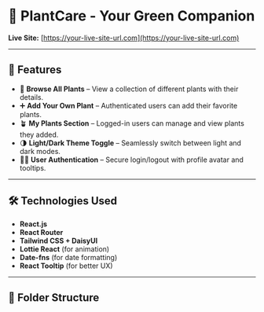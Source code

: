 # 🌿 PlantCare - Your Green Companion

**Live Site:** [https://your-live-site-url.com](https://your-live-site-url.com)

---

## 🌟 Features

- 🌱 **Browse All Plants** – View a collection of different plants with their details.
- ➕ **Add Your Own Plant** – Authenticated users can add their favorite plants.
- 🪴 **My Plants Section** – Logged-in users can manage and view plants they added.
- 🌗 **Light/Dark Theme Toggle** – Seamlessly switch between light and dark modes.
- 🧑‍🌾 **User Authentication** – Secure login/logout with profile avatar and tooltips.

---

## 🛠️ Technologies Used

- **React.js**
- **React Router**
- **Tailwind CSS + DaisyUI**
- **Lottie React** (for animation)
- **Date-fns** (for date formatting)
- **React Tooltip** (for better UX)

---

## 📂 Folder Structure

